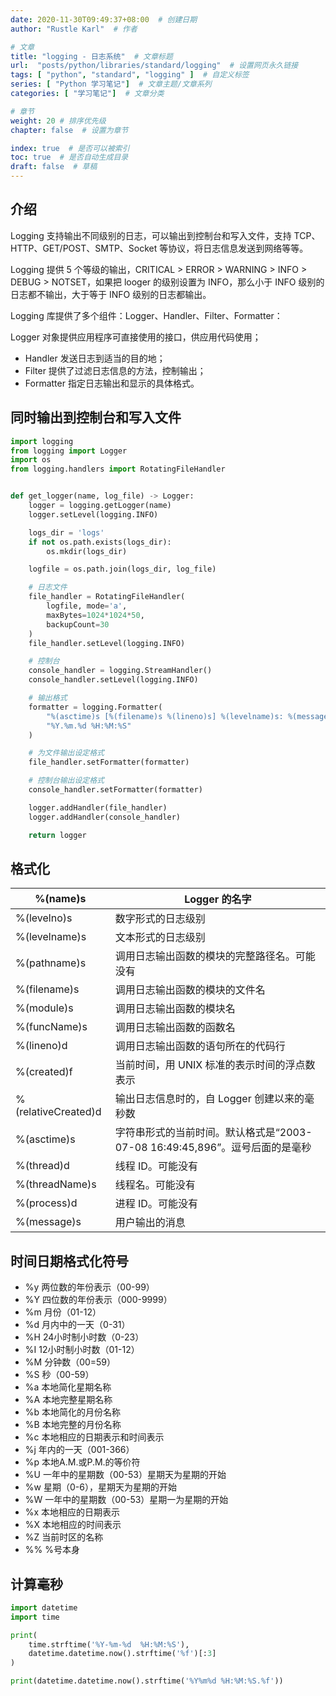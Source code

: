 ```yaml
---
date: 2020-11-30T09:49:37+08:00  # 创建日期
author: "Rustle Karl"  # 作者

# 文章
title: "logging - 日志系统"  # 文章标题
url:  "posts/python/libraries/standard/logging"  # 设置网页永久链接
tags: [ "python", "standard", "logging" ]  # 自定义标签
series: [ "Python 学习笔记"]  # 文章主题/文章系列
categories: [ "学习笔记"]  # 文章分类

# 章节
weight: 20 # 排序优先级
chapter: false  # 设置为章节

index: true  # 是否可以被索引
toc: true  # 是否自动生成目录
draft: false  # 草稿
---
```


## 介绍

Logging 支持输出不同级别的日志，可以输出到控制台和写入文件，支持 TCP、HTTP、GET/POST、SMTP、Socket 等协议，将日志信息发送到网络等等。

Logging 提供 5 个等级的输出，CRITICAL > ERROR > WARNING > INFO > DEBUG > NOTSET，如果把 looger 的级别设置为 INFO，那么小于 INFO 级别的日志都不输出，大于等于 INFO 级别的日志都输出。

Logging 库提供了多个组件：Logger、Handler、Filter、Formatter：

Logger 对象提供应用程序可直接使用的接口，供应用代码使用；

- Handler 发送日志到适当的目的地；
- Filter 提供了过滤日志信息的方法，控制输出；
- Formatter 指定日志输出和显示的具体格式。

## 同时输出到控制台和写入文件

```python
import logging
from logging import Logger
import os
from logging.handlers import RotatingFileHandler


def get_logger(name, log_file) -> Logger:
    logger = logging.getLogger(name)
    logger.setLevel(logging.INFO)

    logs_dir = 'logs'
    if not os.path.exists(logs_dir):
        os.mkdir(logs_dir)

    logfile = os.path.join(logs_dir, log_file)

    # 日志文件
    file_handler = RotatingFileHandler(
        logfile, mode='a',
        maxBytes=1024*1024*50,
        backupCount=30
    )
    file_handler.setLevel(logging.INFO)

    # 控制台
    console_handler = logging.StreamHandler()
    console_handler.setLevel(logging.INFO)

    # 输出格式
    formatter = logging.Formatter(
        "%(asctime)s [%(filename)s %(lineno)s] %(levelname)s: %(message)s",
        "%Y.%m.%d %H:%M:%S"
    )

    # 为文件输出设定格式
    file_handler.setFormatter(formatter)

    # 控制台输出设定格式
    console_handler.setFormatter(formatter)

    logger.addHandler(file_handler)
    logger.addHandler(console_handler)

    return logger
```

## 格式化

| %(name)s | Logger 的名字 |
| ------------------- | ------------------- |
| %(levelno)s | 数字形式的日志级别 |
| %(levelname)s | 文本形式的日志级别 |
| %(pathname)s | 调用日志输出函数的模块的完整路径名。可能没有 |
| %(filename)s | 调用日志输出函数的模块的文件名 |
| %(module)s | 调用日志输出函数的模块名 |
| %(funcName)s | 调用日志输出函数的函数名 |
| %(lineno)d | 调用日志输出函数的语句所在的代码行 |
| %(created)f | 当前时间，用 UNIX 标准的表示时间的浮点数表示 |
| %(relativeCreated)d | 输出日志信息时的，自 Logger 创建以来的毫秒数 |
| %(asctime)s | 字符串形式的当前时间。默认格式是“2003-07-08 16:49:45,896”。逗号后面的是毫秒 |
| %(thread)d | 线程 ID。可能没有 |
| %(threadName)s | 线程名。可能没有 |
| %(process)d | 进程 ID。可能没有 |
| %(message)s | 用户输出的消息 |

## 时间日期格式化符号

- %y 两位数的年份表示（00-99）
- %Y 四位数的年份表示（000-9999）
- %m 月份（01-12）
- %d 月内中的一天（0-31）
- %H 24小时制小时数（0-23）
- %I 12小时制小时数（01-12）
- %M 分钟数（00=59）
- %S 秒（00-59）
- %a 本地简化星期名称
- %A 本地完整星期名称
- %b 本地简化的月份名称
- %B 本地完整的月份名称
- %c 本地相应的日期表示和时间表示
- %j 年内的一天（001-366）
- %p 本地A.M.或P.M.的等价符
- %U 一年中的星期数（00-53）星期天为星期的开始
- %w 星期（0-6），星期天为星期的开始
- %W 一年中的星期数（00-53）星期一为星期的开始
- %x 本地相应的日期表示
- %X 本地相应的时间表示
- %Z 当前时区的名称
- %% %号本身

## 计算毫秒

```python
import datetime
import time

print(
    time.strftime('%Y-%m-%d  %H:%M:%S'),
    datetime.datetime.now().strftime('%f')[:3]
)

print(datetime.datetime.now().strftime('%Y%m%d %H:%M:%S.%f'))
```

```python

```
